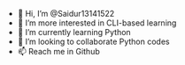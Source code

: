 - 👋 Hi, I’m @Saidur13141522
- 👀 I’m more interested in CLI-based learning
- 🌱 I’m currently learning Python
- 💞️ I’m looking to collaborate Python codes
- 📫 Reach me in Github

<!---
Saidur13141522/Saidur13141522 is a ✨ special ✨ repository because its `README.md` (this file) appears on your GitHub profile.
You can click the Preview link to take a look at your changes.
--->
